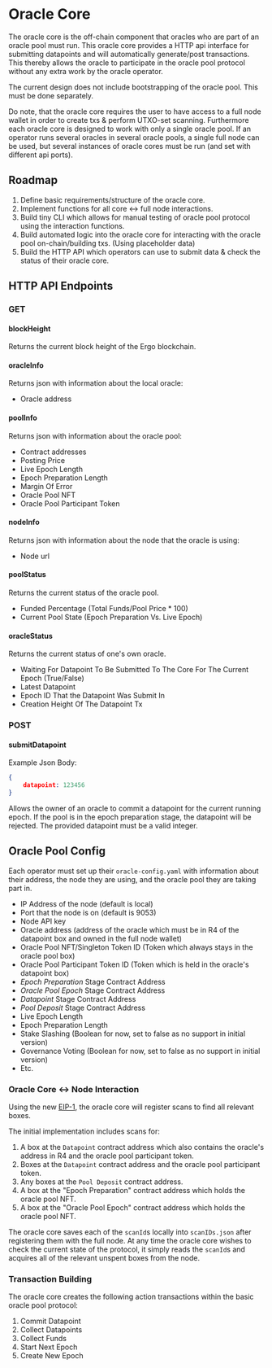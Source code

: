 # Oracle Core
The oracle core is the off-chain component that oracles who are part of an oracle pool must run. This oracle core provides a HTTP api interface for submitting datapoints and will automatically generate/post transactions. This thereby allows the oracle to participate in the oracle pool protocol without any extra work by the oracle operator.

The current design does not include bootstrapping of the oracle pool. This must be done separately.

Do note, that the oracle core requires the user to have access to a full node wallet in order to create txs & perform UTXO-set scanning. Furthermore each oracle core is designed to work with only a single oracle pool. If an operator runs several oracles in several oracle pools, a single full node can be used, but several instances of oracle cores must be run (and set with different api ports).


## Roadmap
1. Define basic requirements/structure of the oracle core.
2. Implement functions for all core <-> full node interactions.
3. Build tiny CLI which allows for manual testing of oracle pool protocol using the interaction functions.
4. Build automated logic into the oracle core for interacting with the oracle pool on-chain/building txs. (Using placeholder data)
5. Build the HTTP API which operators can use to submit data & check the status of their oracle core.


## HTTP API Endpoints

### GET

#### blockHeight
Returns the current block height of the Ergo blockchain.

#### oracleInfo
Returns json with information about the local oracle:
- Oracle address

#### poolInfo
Returns json with information about the oracle pool:
- Contract addresses
- Posting Price
- Live Epoch Length
- Epoch Preparation Length
- Margin Of Error
- Oracle Pool NFT
- Oracle Pool Participant Token

#### nodeInfo
Returns json with information about the node that the oracle is using:
- Node url

#### poolStatus
Returns the current status of the oracle pool.
- Funded Percentage (Total Funds/Pool Price * 100)
- Current Pool State (Epoch Preparation Vs. Live Epoch)


#### oracleStatus
Returns the current status of one's own oracle.
- Waiting For Datapoint To Be Submitted To The Core For The Current Epoch (True/False)
- Latest Datapoint
- Epoch ID That the Datapoint Was Submit In
- Creation Height Of The Datapoint Tx


### POST

#### submitDatapoint
Example Json Body:
```json
{
    datapoint: 123456
}
```


Allows the owner of an oracle to commit a datapoint for the current running epoch. If the pool is in the epoch preparation stage, the datapoint will be rejected. The provided datapoint must be a valid integer.



## Oracle Pool Config
Each operator must set up their `oracle-config.yaml` with information about their address, the node they are using, and the oracle pool they are taking part in.

- IP Address of the node (default is local)
- Port that the node is on (default is 9053)
- Node API key
- Oracle address (address of the oracle which must be in R4 of the datapoint box and owned in the full node wallet)
- Oracle Pool NFT/Singleton Token ID (Token which always stays in the oracle pool box)
- Oracle Pool Participant Token ID (Token which is held in the oracle's datapoint box)
- *Epoch Preparation* Stage Contract Address
- *Oracle Pool Epoch* Stage Contract Address
- *Datapoint* Stage Contract Address
- *Pool Deposit* Stage Contract Address
- Live Epoch Length
- Epoch Preparation Length
- Stake Slashing (Boolean for now, set to false as no support in initial version)
- Governance Voting (Boolean for now, set to false as no support in initial version)
- Etc.



### Oracle Core <-> Node Interaction
Using the new [EIP-1](https://github.com/ergoplatform/eips/blob/master/eip-0001.md), the oracle core will register scans to find all relevant boxes.

The initial implementation includes scans for:

1. A box at the `Datapoint` contract address which also contains the oracle's address in R4 and the oracle pool participant token.
2. Boxes at the `Datapoint` contract address and the oracle pool participant token.
3. Any boxes at the `Pool Deposit` contract address.
4. A box at the "Epoch Preparation" contract address which holds the oracle pool NFT.
5. A box at the "Oracle Pool Epoch" contract address which holds the oracle pool NFT.

The oracle core saves each of the `scanId`s locally into `scanIDs.json` after registering them with the full node. At any time the oracle core wishes to check the current state of the protocol, it simply reads the `scanId`s and acquires all of the relevant unspent boxes from the node.


### Transaction Building
The oracle core creates the following action transactions within the basic oracle pool protocol:

1. Commit Datapoint
2. Collect Datapoints
3. Collect Funds
4. Start Next Epoch
5. Create New Epoch